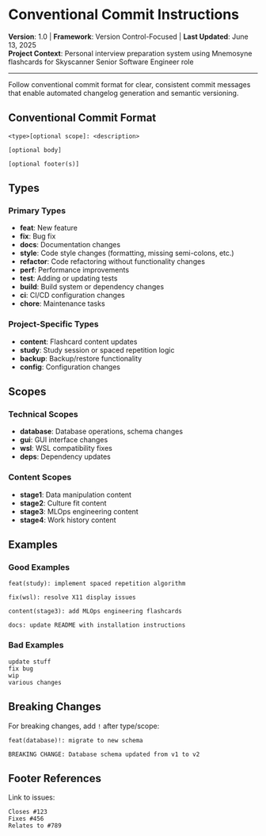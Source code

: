 # Conventional Commit Instructions

**Version**: 1.0 | **Framework**: Version Control-Focused | **Last Updated**: June 13, 2025  
**Project Context**: Personal interview preparation system using Mnemosyne flashcards for Skyscanner Senior Software Engineer role

---

Follow conventional commit format for clear, consistent commit messages that enable automated changelog generation and semantic versioning.

## Conventional Commit Format

```
<type>[optional scope]: <description>

[optional body]

[optional footer(s)]
```

## Types

### Primary Types
- **feat**: New feature
- **fix**: Bug fix
- **docs**: Documentation changes
- **style**: Code style changes (formatting, missing semi-colons, etc.)
- **refactor**: Code refactoring without functionality changes
- **perf**: Performance improvements
- **test**: Adding or updating tests
- **build**: Build system or dependency changes
- **ci**: CI/CD configuration changes
- **chore**: Maintenance tasks

### Project-Specific Types
- **content**: Flashcard content updates
- **study**: Study session or spaced repetition logic
- **backup**: Backup/restore functionality
- **config**: Configuration changes

## Scopes

### Technical Scopes
- **database**: Database operations, schema changes
- **gui**: GUI interface changes
- **wsl**: WSL compatibility fixes
- **deps**: Dependency updates

### Content Scopes
- **stage1**: Data manipulation content
- **stage2**: Culture fit content
- **stage3**: MLOps engineering content
- **stage4**: Work history content

## Examples

### Good Examples
```
feat(study): implement spaced repetition algorithm

fix(wsl): resolve X11 display issues

content(stage3): add MLOps engineering flashcards

docs: update README with installation instructions
```

### Bad Examples
```
update stuff
fix bug
wip
various changes
```

## Breaking Changes

For breaking changes, add `!` after type/scope:
```
feat(database)!: migrate to new schema

BREAKING CHANGE: Database schema updated from v1 to v2
```

## Footer References

Link to issues:
```
Closes #123
Fixes #456
Relates to #789
```
